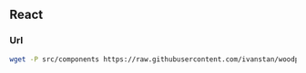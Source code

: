 ## React

### Url
```bash
wget -P src/components https://raw.githubusercontent.com/ivanstan/woodpecker/main/react/Url.tsx
```
